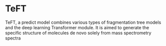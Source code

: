 # TeFT
TeFT, a predict model combines various types of fragmentation tree models and the deep learning Transformer module. It is aimed to generate the specific structure of molecules de novo solely from mass spectrometry spectra

